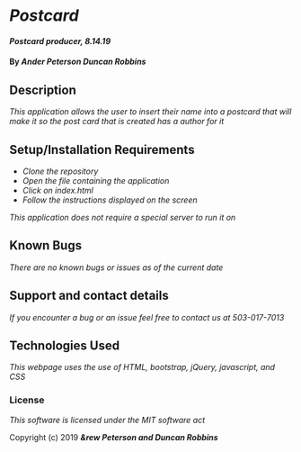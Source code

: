 # _Postcard_

#### _Postcard producer, 8.14.19_

#### By _**Ander Peterson Duncan Robbins**_

## Description

_This application allows the user to insert their name into a postcard that will make it so the post card that is created has a author for it_

## Setup/Installation Requirements

* _Clone the repository_
* _Open the file containing the application_
* _Click on index.html_
* _Follow the instructions displayed on the screen_


_This application does not require a special server to run it on_

## Known Bugs

_There are no known bugs or issues as of the current date_

## Support and contact details

_If you encounter a bug or an issue feel free to contact us at 503-017-7013_

## Technologies Used

_This webpage uses the use of HTML, bootstrap, jQuery, javascript, and CSS_

### License

*This software is licensed under the MIT software act*

Copyright (c) 2019 **_&rew Peterson and Duncan Robbins_**
